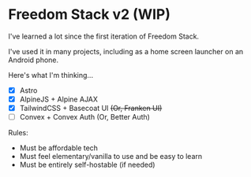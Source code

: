 # Freedom Stack v2 (WIP)

I've learned a lot since the first iteration of Freedom Stack.

I've used it in many projects, including as a home screen launcher on an Android phone. 

Here's what I'm thinking...

- [x] Astro
- [x] AlpineJS + Alpine AJAX
- [x] TailwindCSS + Basecoat UI ~~(Or, Franken UI)~~
- [ ] Convex + Convex Auth (Or, Better Auth)

Rules:
- Must be affordable tech
- Must feel elementary/vanilla to use and be easy to learn
- Must be entirely self-hostable (if needed)
